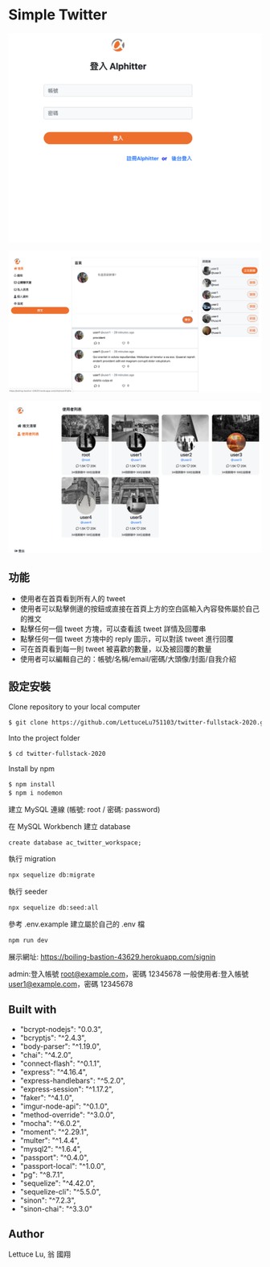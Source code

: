 # Simple Twitter

![page_1](./loginv1.png)

![page_2](./indexv1.png)

![page_3](./adminUserv1.png)


## 功能
* 使用者在首頁看到所有人的 tweet
* 使用者可以點擊側邊的按鈕或直接在首頁上方的空白區輸入內容發佈屬於自己的推文
* 點擊任何一個 tweet 方塊，可以查看該 tweet 詳情及回覆串
* 點擊任何一個 tweet 方塊中的 reply 圖示，可以對該 tweet 進行回覆
* 可在首頁看到每一則 tweet 被喜歡的數量，以及被回覆的數量
* 使用者可以編輯自己的：帳號/名稱/email/密碼/大頭像/封面/自我介紹

## 設定安裝

Clone repository to your local computer

```bash
$ git clone https://github.com/LettuceLu751103/twitter-fullstack-2020.git
```

Into the project folder

```bash
$ cd twitter-fullstack-2020
```

Install by npm

```bash
$ npm install
$ npm i nodemon
```

建立 MySQL 連線 (帳號: root / 密碼: password)

在 MySQL Workbench 建立 database

```
create database ac_twitter_workspace;
```

執行 migration

```bash
npx sequelize db:migrate
```

執行 seeder

```bash
npx sequelize db:seed:all
```

參考 .env.example 建立屬於自己的 .env 檔

```bash
npm run dev
```

展示網址: https://boiling-bastion-43629.herokuapp.com/signin

admin:登入帳號 root@example.com，密碼 12345678
一般使用者:登入帳號 user1@example.com，密碼 12345678


## Built with
* "bcrypt-nodejs": "0.0.3",
* "bcryptjs": "^2.4.3",
* "body-parser": "^1.19.0",
* "chai": "^4.2.0",
* "connect-flash": "^0.1.1",
* "express": "^4.16.4",
* "express-handlebars": "^5.2.0",
* "express-session": "^1.17.2",
* "faker": "^4.1.0",
* "imgur-node-api": "^0.1.0",
* "method-override": "^3.0.0",
* "mocha": "^6.0.2",
* "moment": "^2.29.1",
* "multer": "^1.4.4",
* "mysql2": "^1.6.4",
* "passport": "^0.4.0",
* "passport-local": "^1.0.0",
* "pg": "^8.7.1",
* "sequelize": "^4.42.0",
* "sequelize-cli": "^5.5.0",
* "sinon": "^7.2.3",
* "sinon-chai": "^3.3.0"


## Author
Lettuce Lu, 翁 國翔
